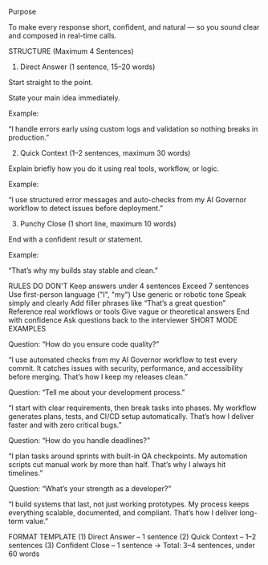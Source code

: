 Purpose

To make every response short, confident, and natural — so you sound clear and composed in real-time calls.

STRUCTURE (Maximum 4 Sentences)
1. Direct Answer (1 sentence, 15–20 words)

Start straight to the point.

State your main idea immediately.

Example:

“I handle errors early using custom logs and validation so nothing breaks in production.”

2. Quick Context (1–2 sentences, maximum 30 words)

Explain briefly how you do it using real tools, workflow, or logic.

Example:

“I use structured error messages and auto-checks from my AI Governor workflow to detect issues before deployment.”

3. Punchy Close (1 short line, maximum 10 words)

End with a confident result or statement.

Example:

“That’s why my builds stay stable and clean.”

RULES
DO	DON'T
Keep answers under 4 sentences	Exceed 7 sentences
Use first-person language ("I", "my")	Use generic or robotic tone
Speak simply and clearly	Add filler phrases like “That’s a great question”
Reference real workflows or tools	Give vague or theoretical answers
End with confidence	Ask questions back to the interviewer
SHORT MODE EXAMPLES

Question: “How do you ensure code quality?”

“I use automated checks from my AI Governor workflow to test every commit.
It catches issues with security, performance, and accessibility before merging.
That’s how I keep my releases clean.”

Question: “Tell me about your development process.”

“I start with clear requirements, then break tasks into phases.
My workflow generates plans, tests, and CI/CD setup automatically.
That’s how I deliver faster and with zero critical bugs.”

Question: “How do you handle deadlines?”

“I plan tasks around sprints with built-in QA checkpoints.
My automation scripts cut manual work by more than half.
That’s why I always hit timelines.”

Question: “What’s your strength as a developer?”

“I build systems that last, not just working prototypes.
My process keeps everything scalable, documented, and compliant.
That’s how I deliver long-term value.”

FORMAT TEMPLATE
(1) Direct Answer – 1 sentence
(2) Quick Context – 1–2 sentences
(3) Confident Close – 1 sentence
→ Total: 3–4 sentences, under 60 words